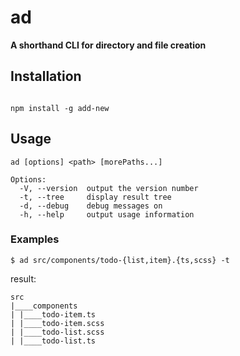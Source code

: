 # ad

**A shorthand CLI for directory and file creation**

## Installation

```shell

npm install -g add-new

```

## Usage

```shell
ad [options] <path> [morePaths...]

Options:
  -V, --version  output the version number
  -t, --tree     display result tree
  -d, --debug    debug messages on
  -h, --help     output usage information
```
### Examples

```shell
$ ad src/components/todo-{list,item}.{ts,scss} -t
```

result:

```shell
src
|____components
| |____todo-item.ts
| |____todo-item.scss
| |____todo-list.scss
| |____todo-list.ts


```
